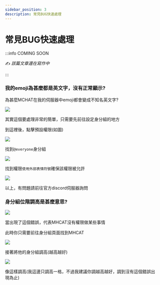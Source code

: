 ```yaml
---
sidebar_position: 3
description: 常見BUG快速處理
---
```


# 常見BUG快速處理

<head>
  <title>常見BUG快速處理</title>
</head>

:::info COMING SOON

✍️ _該篇文章還在寫作中_

:::

### 我的emoji為甚麼都是英文字，沒有正常顯示?

為甚麼MCHAT在我的伺服器中emoji都會變成不知名英文字?

![](https://media.discordapp.net/attachments/991337796960784424/1067124948717535354/image.png?width=612&height=239)

其實這個要處理非常的簡單，只需要先前往設定身分組的地方

到這裡後，點擊預設權限(如圖)

![](https://media.discordapp.net/attachments/991337796960784424/1067125644661620807/image.png?width=887&height=446)

找到`@everyone`身分組

![](https://media.discordapp.net/attachments/991337796960784424/1067125986036031568/image.png?width=428&height=187)

找到權限`使用外部表情符號`確保該權限被允許

![](https://media.discordapp.net/attachments/991337796960784424/1067126325346832506/image.png?width=433&height=102)

以上，有問題請前往官方discord伺服器詢問

### 身分組位階調高是甚麼意思?

![](https://media.discordapp.net/attachments/1061295027260751902/1061295027474673794/IMG_5866.png?width=793&height=241)

 當出現了這個錯誤，代表MHCAT沒有權限做某些事情

 此時你只需要前往身分組頁面找到MHCAT

 ![](https://media.discordapp.net/attachments/991337796960784424/1067130113252151397/image.png?width=727&height=217)

 接著將他的身分組調高(越高越好)

 ![](https://media.discordapp.net/attachments/991337796960784424/1067130414621266001/image.png?width=629&height=194)

 像這樣調高(我這邊只調高一格，不過我建議你調越高越好，調到沒有這個錯誤出現為止)
